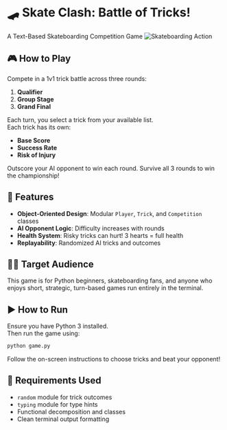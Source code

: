 # 🛹 Skate Clash: Battle of Tricks!
A Text-Based Skateboarding Competition Game
![Skateboarding Action](skate_action.png)
## 🎮 How to Play
Compete in a 1v1 trick battle across three rounds:  
1. **Qualifier**  
2. **Group Stage**  
3. **Grand Final**  

Each turn, you select a trick from your available list.  
Each trick has its own:
- **Base Score**  
- **Success Rate**  
- **Risk of Injury**

Outscore your AI opponent to win each round. Survive all 3 rounds to win the championship!

## 🧠 Features
- **Object-Oriented Design**: Modular `Player`, `Trick`, and `Competition` classes  
- **AI Opponent Logic**: Difficulty increases with rounds  
- **Health System**: Risky tricks can hurt! 3 hearts = full health  
- **Replayability**: Randomized AI tricks and outcomes  

## 🧑‍💻 Target Audience
This game is for Python beginners, skateboarding fans, and anyone who enjoys short, strategic, turn-based games run entirely in the terminal.

## ▶️ How to Run
Ensure you have Python 3 installed.  
Then run the game using:

```bash
python game.py
```

Follow the on-screen instructions to choose tricks and beat your opponent!

## 🧪 Requirements Used
- `random` module for trick outcomes  
- `typing` module for type hints  
- Functional decomposition and classes  
- Clean terminal output formatting
